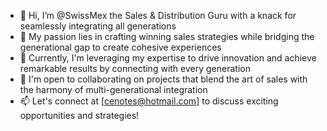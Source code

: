- 👋 Hi, I’m @SwissMex the Sales & Distribution Guru with a knack for seamlessly integrating all generations
- 👀 My passion lies in crafting winning sales strategies while bridging the generational gap to create cohesive experiences
- 🌱 Currently, I'm leveraging my expertise to drive innovation and achieve remarkable results by connecting with every generation
- 💞️ I'm open to collaborating on projects that blend the art of sales with the harmony of multi-generational integration
- 📫 Let's connect at [cenotes@hotmail.com] to discuss exciting opportunities and strategies!

<!---
SwissMex/SwissMex is a ✨ special ✨ repository because its `README.md` (this file) appears on your GitHub profile.
You can click the Preview link to take a look at your changes.
--->
